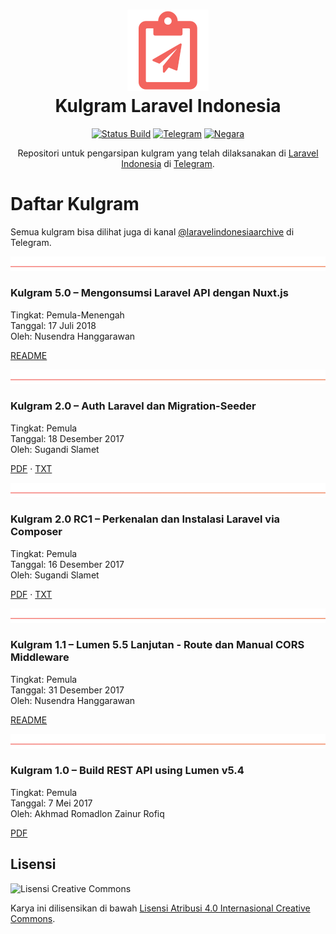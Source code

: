<h1 align="center"><a href="https://github.com/laravelindonesia/kulgram"><img src="./gambar/kulgram.png"></a><br>Kulgram Laravel Indonesia</h1>

<p align="center">
    <a href="https://travis-ci.org/laravelindonesia/kulgram"><img src="https://api.travis-ci.org/laravelindonesia/kulgram.svg" alt="Status Build"></a>
    <a href="https://telegram.me/laravelindonesia"><img src="https://img.shields.io/:chat-di_telegram-2DA5E1.svg" alt="Telegram"></a>
    <a href="https://id.wikipedia.org/wiki/Indonesia"><img src="https://img.shields.io/badge/negara-indonesia-blue.svg" alt="Negara"></a>
</p>

<p align="center">
    Repositori untuk pengarsipan kulgram yang telah dilaksanakan di <a href="https://t.me/laravelindonesia">Laravel Indonesia</a> di <a href="https://telegram.org">Telegram</a>.
</p>


# Daftar Kulgram

Semua kulgram bisa dilihat juga di kanal [@laravelindonesiaarchive](https://t.me/laravelindonesiaarchive) di Telegram.

![](./gambar/pemisah.png)

### Kulgram 5.0 – Mengonsumsi Laravel API dengan Nuxt.js

Tingkat: Pemula-Menengah<br>
Tanggal: 17 Juli 2018<br>
Oleh: Nusendra Hanggarawan<br>

[README](https://github.com/laravelindonesia/kulgram/blob/master/berkas/5.0-Mengonsumsi_Laravel_API_dengan_Nuxt.js/README.md)

![](./gambar/pemisah.png)

### Kulgram 2.0 – Auth Laravel dan Migration-Seeder

Tingkat: Pemula<br>
Tanggal: 18 Desember 2017<br>
Oleh: Sugandi Slamet<br>

[PDF](https://rawgit.com/laravelindonesia/kulgram/master/berkas/2.0-Auth_Laravel_dan_Migration_Seeder/Kulgram_2.0-Auth_Laravel_dan_Migration_Seeder-Sugandi_Slamet.pdf) · 
[TXT](https://raw.githubusercontent.com/laravelindonesia/kulgram/master/berkas/2.0-Auth_Laravel_dan_Migration_Seeder/Teks-Kulgram_2.0-Auth_Laravel_dan_Migration_Seeder-Sugandi_Slamet.txt)

![](./gambar/pemisah.png)

### Kulgram 2.0 RC1 – Perkenalan dan Instalasi Laravel via Composer

Tingkat: Pemula<br>
Tanggal: 16 Desember 2017<br>
Oleh: Sugandi Slamet<br>

[PDF](https://rawgit.com/laravelindonesia/kulgram/master/berkas/2.0_RC1-Perkenalan_dan_Instalasi_Laravel_via_Composer/Kulgram_2.0_RC1-Perkenalan_dan_Instalasi_Laravel_via_Composer-Sugandi_Slamet.pdf) · 
[TXT](https://raw.githubusercontent.com/laravelindonesia/kulgram/master/berkas/2.0_RC1-Perkenalan_dan_Instalasi_Laravel_via_Composer/Teks-Kulgram_2.0_RC1-Perkenalan_dan_Instalasi_Laravel_via_Composer-Sugandi_Slamet.txt)

![](./gambar/pemisah.png)

### Kulgram 1.1 – Lumen 5.5 Lanjutan - Route dan Manual CORS Middleware

Tingkat: Pemula<br>
Tanggal: 31 Desember 2017<br>
Oleh: Nusendra Hanggarawan<br>

[README](https://github.com/laravelindonesia/kulgram/blob/master/berkas/1.1-Penjelasan_tambahan_Route_dan_Manual_CORS_Middleware_Lumen_v5.5/README.md)

![](./gambar/pemisah.png)

### Kulgram 1.0 – Build REST API using Lumen v5.4

Tingkat: Pemula<br>
Tanggal: 7 Mei 2017<br>
Oleh: Akhmad Romadlon Zainur Rofiq<br>

[PDF](https://rawgit.com/laravelindonesia/kulgram/master/berkas/1.0-Build_REST_API_using_Lumen_v5.4/Kulgram_1.0-Build_REST_API_using_Lumen_v5.4-Akhmad_Zainur.pdf)


## Lisensi

![Lisensi Creative Commons](https://licensebuttons.net/l/by/4.0/88x31.png)

Karya ini dilisensikan di bawah [Lisensi Atribusi 4.0 Internasional Creative Commons](https://creativecommons.org/licenses/by/4.0/deed.id).
